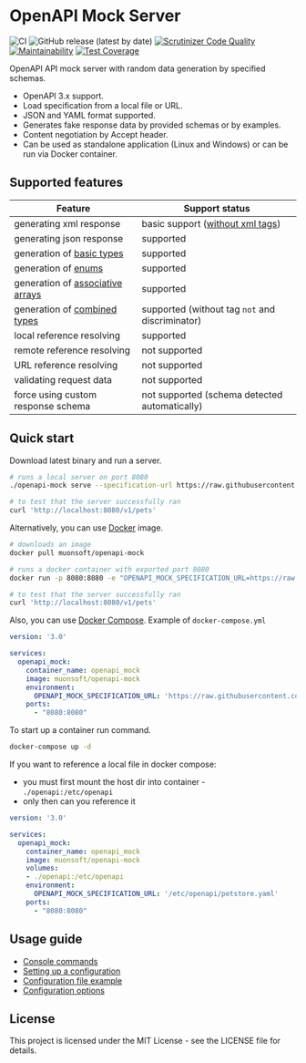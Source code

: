 # OpenAPI Mock Server

![CI](https://github.com/muonsoft/openapi-mock/workflows/CI/badge.svg?branch=master)
![GitHub release (latest by date)](https://img.shields.io/github/v/release/muonsoft/openapi-mock)
[![Scrutinizer Code Quality](https://scrutinizer-ci.com/g/muonsoft/openapi-mock/badges/quality-score.png?b=master)](https://scrutinizer-ci.com/g/muonsoft/openapi-mock/?branch=master)
[![Maintainability](https://api.codeclimate.com/v1/badges/158deb3434a84924dade/maintainability)](https://codeclimate.com/github/muonsoft/openapi-mock/maintainability)
[![Test Coverage](https://api.codeclimate.com/v1/badges/158deb3434a84924dade/test_coverage)](https://codeclimate.com/github/muonsoft/openapi-mock/test_coverage)

OpenAPI API mock server with random data generation by specified schemas.

* OpenAPI 3.x support.
* Load specification from a local file or URL.
* JSON and YAML format supported.
* Generates fake response data by provided schemas or by examples.
* Content negotiation by Accept header.
* Can be used as standalone application (Linux and Windows) or can be run via Docker container.

## Supported features

| Feature | Support status |
| --- | --- |
| generating xml response | basic support ([without xml tags](https://swagger.io/docs/specification/data-models/representing-xml/)) |
| generating json response | supported |
| generation of [basic types](https://swagger.io/docs/specification/data-models/data-types/) | supported |
| generation of [enums](https://swagger.io/docs/specification/data-models/enums/) | supported |
| generation of [associative arrays](https://swagger.io/docs/specification/data-models/dictionaries/) | supported |
| generation of [combined types](https://swagger.io/docs/specification/data-models/oneof-anyof-allof-not/) | supported (without tag `not` and discriminator) |
| local reference resolving | supported |
| remote reference resolving | not supported |
| URL reference resolving | not supported |
| validating request data | not supported |
| force using custom response schema | not supported (schema detected automatically) |

## Quick start

Download latest binary and run a server.

```bash
# runs a local server on port 8080
./openapi-mock serve --specification-url https://raw.githubusercontent.com/OAI/OpenAPI-Specification/master/examples/v3.0/petstore.yaml

# to test that the server successfully ran
curl 'http://localhost:8080/v1/pets'
```

Alternatively, you can use [Docker](https://www.docker.com/) image.

```bash
# downloads an image
docker pull muonsoft/openapi-mock

# runs a docker container with exported port 8080
docker run -p 8080:8080 -e "OPENAPI_MOCK_SPECIFICATION_URL=https://raw.githubusercontent.com/OAI/OpenAPI-Specification/master/examples/v3.0/petstore.yaml" --rm muonsoft/openapi-mock

# to test that the server successfully ran
curl 'http://localhost:8080/v1/pets'
```

Also, you can use [Docker Compose](https://docs.docker.com/compose/). Example of `docker-compose.yml`

```yaml
version: '3.0'

services:
  openapi_mock:
    container_name: openapi_mock
    image: muonsoft/openapi-mock
    environment:
      OPENAPI_MOCK_SPECIFICATION_URL: 'https://raw.githubusercontent.com/OAI/OpenAPI-Specification/master/examples/v3.0/petstore.yaml'
    ports:
      - "8080:8080"
```

To start up a container run command.

```bash
docker-compose up -d
```

If you want to reference a local file in docker compose:

* you must first mount the host dir into container - `./openapi:/etc/openapi`
* only then can you reference it

```yaml
version: '3.0'

services:
  openapi_mock:
    container_name: openapi_mock
    image: muonsoft/openapi-mock
    volumes:
    - ./openapi:/etc/openapi
    environment:
      OPENAPI_MOCK_SPECIFICATION_URL: '/etc/openapi/petstore.yaml'
    ports:
      - "8080:8080"
```

## Usage guide

* [Console commands](docs/usage_guide.md#console-commands)
* [Setting up a configuration](docs/usage_guide.md#setting-up-a-configuration)
* [Configuration file example](docs/usage_guide.md#configuration-file-example)
* [Configuration options](docs/usage_guide.md#configuration-options)

## License

This project is licensed under the MIT License - see the LICENSE file for details.
